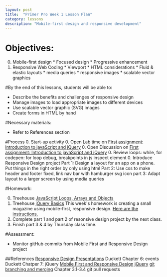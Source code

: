 ```yaml
---
layout: post
title:  "Primer Pro Week 1 Lesson Plan"
category: lessons
description: "Mobile-first design and responsive development"
---
```


# Objectives:
0.	Mobile-first design
		* Focused design
		* Progressive enhancement
0.	Responsive Web Coding
		* Viewport
		* HTML considerations
		* Fluid & elastic layouts
		* media queries
		* responsive images
		* scalable vector graphics


#By the end of this lessons, students will be able to:

* Describe the benefits and challenges of responsive design
* Manage images to load appropriate images to different devices
* Use scalable vector graphic (SVG) images
* Create forms in HTML by hand



#Necessary materials:
* Refer to References section

#Process
0. Start-up activity
0. Open Lab time on [First assignment: Introduction to javaScript and jQuery](http://portlandcodeschool.github.io/primer/assignments/introduction-to-javascript-and-jquery/)
0. Open Discussion on [First assignment: Introduction to javaScript and jQuery](http://portlandcodeschool.github.io/primer/assignments/introduction-to-javascript-and-jquery/)
0. Review loops: while, for
	codepen: for loop
	debug, breakpoints in js inspect element
0. Introduce Responsive Design project
	Part 1: Design a layout for an app on a phone.  Put things in the right order by only using html
	Part 2: Use css to make header and footer fixed, link nav bar with hamburger svg icon
	part 3: Adapt layout to a larger screen by using media queries


#Homework:

0. Treehouse [JavaScript Loops, Arrays and Objects](http://teamtreehouse.com/library/javascript-loops-arrays-and-objects)
0. Treehouse [jQuery Basics](http://teamtreehouse.com/library/jquery-basics)
This week's homework is creating a small magazine using mobile-first, responsive design. [Here are the instructions.](http://portlandcodeschool.github.io/primer/assignments/mobile-first-responsive-design)
0. Complete part 1 and part 2 of resonsive design project by the next class.
0. Finish part 3 & 4 by Thursday class time.

#Assessment:
* Monitor gitHub commits from Mobile First and Responsive Design project

##References
[Responsive Design Presentations](http://portlandcodeschool.github.io/primer/presentations/ResponsiveDesign.pdf)
Duckett Chapter 6: events
Duckett Chatper 7: jQuery
[Mobile First and Responsive Design](http://portlandcodeschool.github.io/primer/assignments/mobile-first-responsive-design/)
[jQuery](http://api.jquery.com/)
[git branching and merging](http://git-scm.com/book/en/v2) Chapter 3.1-3.4 git pull requests
